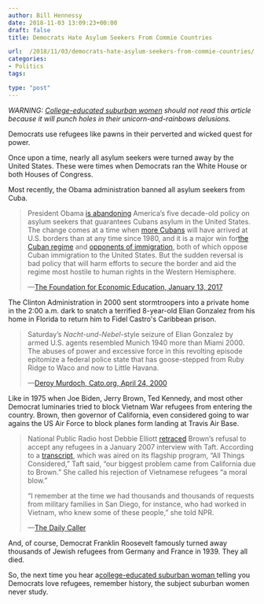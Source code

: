 ```yaml
---
author: Bill Hennessy
date: 2018-11-03 13:09:23+00:00
draft: false
title: Democrats Hate Asylum Seekers From Commie Countries

url:  /2018/11/03/democrats-hate-asylum-seekers-from-commie-countries/
categories:
- Politics
tags:

type: "post"
---
```





_WARNING: [College-educated suburban women](https://www.hennessysview.com/2018/10/20/are-these-woman-as-stupid-as-they-say/) should not read this article because it will punch holes in their unicorn-and-rainbows delusions._







Democrats use refugees like pawns in their perverted and wicked quest for power.







Once upon a time, nearly all asylum seekers were turned away by the United States. These were times when Democrats ran the White House or both Houses of Congress.







Most recently, the Obama administration banned all asylum seekers from Cuba.







> President Obama [is abandoning](https://www.whitehouse.gov/the-press-office/2017/01/12/statement-president-cuban-immigration-policy) America’s five decade-old policy on asylum seekers that guarantees Cubans asylum in the United States. The change comes at a time when [more Cubans](https://www.cato.org/blog/dont-exaggerate-cuban-immigration-surge) will have arrived at U.S. borders than at any time since 1980, and it is a major win for[the Cuban regime](https://www.mcclatchydc.com/news/politics-government/white-house/article96027992.html) and [opponents of immigration](https://cis.org/A-Pen-and-a-Phone-79-immigration-actions-the-next-president-can-take), both of which oppose Cuban immigration to the United States. But the sudden reversal is bad policy that will harm efforts to secure the border and aid the regime most hostile to human rights in the Western Hemisphere.
> 
> —[The Foundation for Economic Education, January 13, 2017](https://www.valuewalk.com/2017/01/cuban-asylum-seekers/)







The Clinton Administration in 2000 sent stormtroopers into a private home in the 2:00 a.m. dark to snatch a terrified 8-year-old Elian Gonzalez from his home in Florida to return him to Fidel Castro's Caribbean prison.







> Saturday’s _Nacht-und-Nebel_-style seizure of Elian Gonzalez by armed U.S. agents resembled Munich 1940 more than Miami 2000. The abuses of power and excessive force in this revolting episode epitomize a federal police state that has goose-stepped from Ruby Ridge to Waco and now to Little Havana.
> 
> —[Deroy Murdoch, Cato.org, April 24, 2000](https://www.cato.org/publications/commentary/clinton-regime-outdoes-itself-snatching-elian-gonzalez)







Like in 1975 when Joe Biden, Jerry Brown, Ted Kennedy, and most other Democrat luminaries tried to block Vietnam War refugees from entering the country. Brown, then governor of California, even considered going to war agains the US Air Force to block planes form landing at Travis Air Base.







> National Public Radio host Debbie Elliott [retraced](https://www.npr.org/templates/story/story.php?storyId=6855407) Brown’s refusal to accept any refugees in a January 2007 interview with Taft. According to a [transcript](https://www.npr.org/templates/story/story.php?storyId=6855407), which was aired on its flagship program, “All Things Considered,” Taft said, “our biggest problem came from California due to Brown.” She called his rejection of Vietnamese refugees “a moral blow.”
> 
> “I remember at the time we had thousands and thousands of requests from military families in San Diego, for instance, who had worked in Vietnam, who knew some of these people,” she told NPR.
> 
> —[The Daily Caller](https://dailycaller.com/2017/01/29/flashback-when-liberal-democrats-opposed-refugees-and-even-orphans/)







And, of course, Democrat Franklin Roosevelt famously turned away thousands of Jewish refugees from Germany and France in 1939. They all died.







So, the next time you hear a[college-educated suburban woman ](https://www.hennessysview.com/2018/10/20/are-these-woman-as-stupid-as-they-say/)telling you Democrats love refugees, remember history, the subject suburban women never study. 



